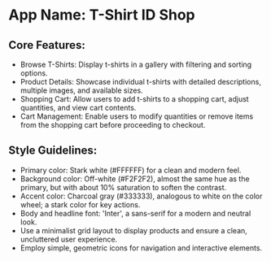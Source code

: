 # **App Name**: T-Shirt ID Shop

## Core Features:

- Browse T-Shirts: Display t-shirts in a gallery with filtering and sorting options.
- Product Details: Showcase individual t-shirts with detailed descriptions, multiple images, and available sizes.
- Shopping Cart: Allow users to add t-shirts to a shopping cart, adjust quantities, and view cart contents.
- Cart Management: Enable users to modify quantities or remove items from the shopping cart before proceeding to checkout.

## Style Guidelines:

- Primary color: Stark white (#FFFFFF) for a clean and modern feel.
- Background color: Off-white (#F2F2F2), almost the same hue as the primary, but with about 10% saturation to soften the contrast.
- Accent color: Charcoal gray (#333333), analogous to white on the color wheel; a stark color for key actions.
- Body and headline font: 'Inter', a sans-serif for a modern and neutral look.
- Use a minimalist grid layout to display products and ensure a clean, uncluttered user experience.
- Employ simple, geometric icons for navigation and interactive elements.